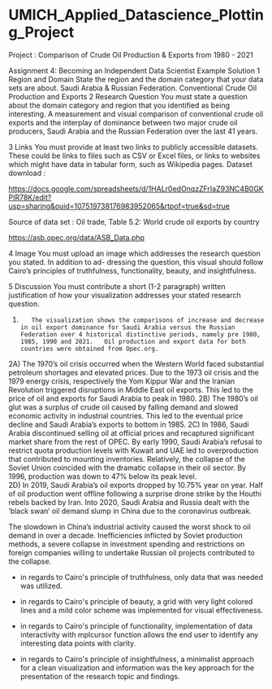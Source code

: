 # UMICH_Applied_Datascience_Plotting_Project
Project : Comparison of Crude Oil Production &amp; Exports from 1980 - 2021  

Assignment 4: Becoming an Independent Data Scientist Example Solution 
1 Region and Domain 
State the region and the domain category that your data sets are about. 
Saudi Arabia & Russian Federation.
Conventional Crude Oil Production and Exports
2 Research Question 
You must state a question about the domain category and region that you identified as being interesting. 
A measurement and visual comparison of conventional crude oil exports and the interplay of  dominance between two major crude oil producers, Saudi Arabia and the Russian Federation over the last 41 years.

3 Links 
You must provide at least two links to publicly accessible datasets. These could be links to files such as CSV or Excel files, or links to websites which might have data in tabular form, such as Wikipedia pages. 
Dataset download :

https://docs.google.com/spreadsheets/d/1HALr0edOnqzZFrIaZ93NC4B0GKPIR78K/edit?usp=sharing&ouid=107519738176983952065&rtpof=true&sd=true

Source of data set : Oil trade, Table 5.2: World crude oil exports by country

https://asb.opec.org/data/ASB_Data.php


4 Image 
You must upload an image which addresses the research question you stated. In addition to ad- dressing the question, this visual should follow Cairo’s principles of truthfulness, functionality, beauty, and insightfulness. 




5 Discussion 
You must contribute a short (1-2 paragraph) written justification of how your visualization addresses your stated research question. 
1)        The visualization shows the comparisons of increase and decrease in oil export dominance for Saudi Arabia versus the Russian Federation over 4 historical distinctive periods, namely pre 1980, 1985, 1990 and 2021.   Oil production and export data for both countries were obtained from Opec.org.
2A)        The 1970’s oil crisis occurred when the Western World faced substantial petroleum shortages and elevated prices.  Due to the 1973 oil crisis and the 1979 energy crisis, respectively the Yom Kippur War and the Iranian Revolution triggered disruptions in Middle East oil exports.  This led to the price of oil and exports for Saudi Arabia to peak in 1980.
2B)        The 1980’s oil glut was a surplus of crude oil caused by falling demand and slowed economic activity in industrial countries.  This led to the eventual price decline and Saudi Arabia’s exports to bottom in 1985. 
2C)        In 1986, Saudi Arabia discontinued selling oil at official prices and recaptured significant market share from the rest of OPEC.  By early 1990, Saudi Arabia’s refusal to restrict quota production levels with Kuwait and UAE led to overproduction that contributed to mounting inventories.  Relatively, the collapse of the Soviet Union coincided with the dramatic collapse in their oil sector.  By 1996, production was down to 47% below its peak level.  
2D)        In 2019, Saudi Arabia’s oil exports dropped by 10.75% year on year.  Half of oil production went offline following a surprise drone strike by the Houthi rebels backed by Iran.  Into 2020, Saudi Arabia and Russia dealt with the ‘black swan’ oil demand slump in China due to the coronavirus outbreak.  

The slowdown in China’s industrial activity caused the worst shock to oil demand in over a decade.
Inefficiencies inflicted by Soviet production methods, a severe collapse in investment spending and restrictions on foreign companies willing to undertake Russian oil projects contributed to the collapse.

*    in regards to Cairo's principle of truthfulness, only data that was needed was utilized.

*    in regards to Cairo's principle of beauty, a grid with very light colored lines and a mild color scheme was implemented for visual effectiveness.

*    in regards to Cairo's principle of functionality, implementation of data interactivity with mplcursor function allows the end user to identify any interesting data points with clarity.

*    in regards to Cairo's principle of insightfulness, a minimalist approach for a clean visualization and information was the key approach for the presentation of the research topic and findings.
